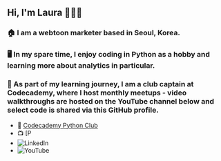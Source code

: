 ## Hi, I'm Laura 👱‍♀️👋 

### 🏠 I am a webtoon marketer based in Seoul, Korea. 

### 🖥️ In my spare time, I enjoy coding in Python as a hobby and learning more about analytics in particular. 

### 🤝 As part of my learning journey, I am a club captain at Codecademy, where I host monthly meetups - video walkthroughs are hosted on the YouTube channel below and select code is shared via this GitHub profile.  


- 🐍 [Codecademy Python Club](https://community.codecademy.com/c/python-club/)
- 📺 [P
- ![LinkedIn](https://img.shields.io/badge/linkedin-00000?style=for-the-badge&logo=linkedin&logoColor=blue)
- ![YouTube](https://img.shields.io/badge/youtube-00000?style=for-the-badge&logo=youtube&logoColor=red)


